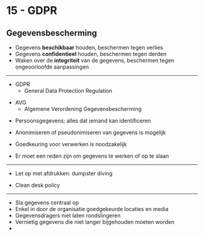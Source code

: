 # 15 - GDPR
## Gegevensbescherming
+ Gegevens **beschikbaar** houden, beschermen tegen verlies
+ Gegevens **confidentieel** houden, beschermen tegen derden
+ Waken over de **integriteit** van de gegevens, beschermen tegen ongeoorloofde aanpassingen

---

- GDPR
  - General Data Protection Regulation
+ AVG
  + Algemene Verordening Gegevensbescherming
- Persoonsgegevens; alles dat iemand kan identificeren
+ Anonimiseren of pseudonimiseren van gegevens is mogelijk
- Goedkeuring voor verwerken is noodzakelijk
+ Er moet een reden zijn om gegevens te werken of op te slaan

---

- Let op met afdrukken: dumpster diving

+ Clean desk policy

---

- Sla gegevens centraal op
- Enkel in door de organisatie goedgekeurde locaties en media
- Gegevensdragers niet laten rondslingeren
- Vernietig gegevens die niet langer bijgehouden moeten worden
- 
<!--stackedit_data:
eyJoaXN0b3J5IjpbMTgwMjQzOTM2MywzOTM4NTUwNTFdfQ==
-->